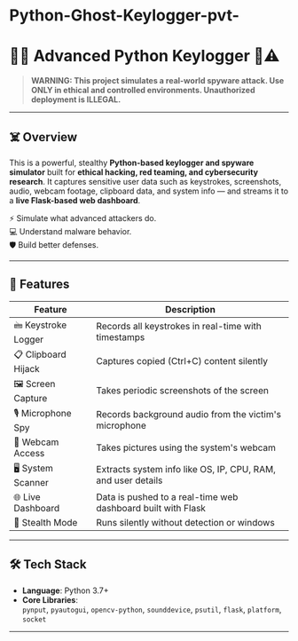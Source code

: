 # Python-Ghost-Keylogger-pvt-
# 🕵️‍♂️ Advanced Python Keylogger 🛑⚠️

> **WARNING: This project simulates a real-world spyware attack. Use ONLY in ethical and controlled environments. Unauthorized deployment is ILLEGAL.**

---

## ☠️ Overview

This is a powerful, stealthy **Python-based keylogger and spyware simulator** built for **ethical hacking, red teaming, and cybersecurity research**. It captures sensitive user data such as keystrokes, screenshots, audio, webcam footage, clipboard data, and system info — and streams it to a **live Flask-based web dashboard**.

⚡ Simulate what advanced attackers do.  
💻 Understand malware behavior.  
🛡️ Build better defenses.

---

## 🧨 Features

| Feature               | Description                                                                 |
|----------------------|-----------------------------------------------------------------------------|
| 🖮 Keystroke Logger   | Records all keystrokes in real-time with timestamps                         |
| 📋 Clipboard Hijack   | Captures copied (Ctrl+C) content silently                                   |
| 🖼️ Screen Capture     | Takes periodic screenshots of the screen                                    |
| 🎙️ Microphone Spy     | Records background audio from the victim's microphone                      |
| 📸 Webcam Access       | Takes pictures using the system's webcam                                   |
| 🖥️ System Scanner     | Extracts system info like OS, IP, CPU, RAM, and user details                |
| 🌐 Live Dashboard     | Data is pushed to a real-time web dashboard built with Flask                |
| 🫥 Stealth Mode        | Runs silently without detection or windows                                  |

---

## 🛠️ Tech Stack

- **Language**: Python 3.7+
- **Core Libraries**:  
  `pynput`, `pyautogui`, `opencv-python`, `sounddevice`, `psutil`, `flask`, `platform`, `socket`

---



